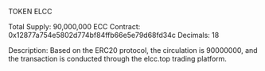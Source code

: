 TOKEN ELCC

Total Supply:		90,000,000 ECC
Contract:			0x12877a754e5802d774bf84ffb66e5e79d68fd34c
Decimals:			18

Description:		Based on the ERC20 protocol, the circulation is 90000000, and the transaction is conducted through the elcc.top trading platform.
